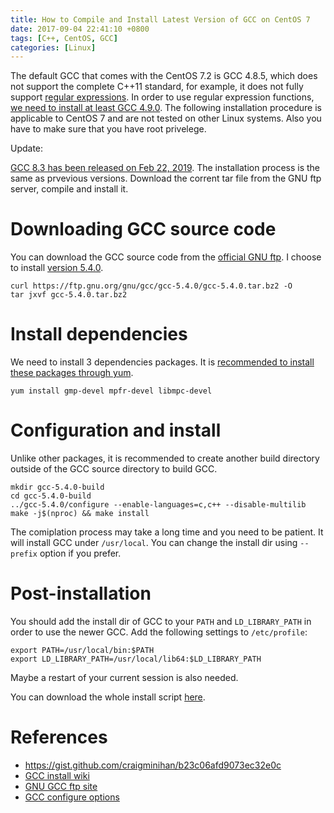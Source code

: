 ```yaml
---
title: How to Compile and Install Latest Version of GCC on CentOS 7
date: 2017-09-04 22:41:10 +0800
tags: [C++, CentOS, GCC]
categories: [Linux]
---
```


The default GCC that comes with the CentOS 7.2 is GCC 4.8.5, which does not
support the complete C++11 standard, for example, it does not fully support
[regular expressions](http://en.cppreference.com/w/cpp/regex). In order to use
regular expression functions, [we need to install at least GCC
4.9.0](https://stackoverflow.com/a/8061172/6064933). The following installation
procedure is applicable to CentOS 7 and are not tested on other Linux systems.
Also you have to make sure that you have root privelege.  <!--more-->

Update:

[GCC 8.3 has been released on Feb 22,
2019](https://gcc.gnu.org/onlinedocs/8.3.0/).  The installation process is the
same as prvevious versions. Download the corrent tar file from the GNU ftp
server, compile and install it.

# Downloading GCC source code

You can download the GCC source code from the [official GNU
ftp](https://ftp.gnu.org/gnu/gcc/). I choose to install [version
5.4.0](https://ftp.gnu.org/gnu/gcc/gcc-5.4.0/).

```
curl https://ftp.gnu.org/gnu/gcc/gcc-5.4.0/gcc-5.4.0.tar.bz2 -O
tar jxvf gcc-5.4.0.tar.bz2
```

# Install dependencies

We need to install 3 dependencies packages. It is [recommended to install these
packages through yum](https://gcc.gnu.org/wiki/InstallingGCC). 

```
yum install gmp-devel mpfr-devel libmpc-devel
```

# Configuration and install

Unlike other packages, it is recommended to create another build directory
outside of the GCC source directory to build GCC. 

```
mkdir gcc-5.4.0-build
cd gcc-5.4.0-build
../gcc-5.4.0/configure --enable-languages=c,c++ --disable-multilib
make -j$(nproc) && make install
```

The comiplation process may take a long time and you need to be patient. It
will install GCC under `/usr/local`. You can change the install dir using
`--prefix` option if you prefer.

# Post-installation

You should add the install dir of GCC to your `PATH` and `LD_LIBRARY_PATH` in
order to use the newer GCC. Add the following settings to `/etc/profile`:

```
export PATH=/usr/local/bin:$PATH
export LD_LIBRARY_PATH=/usr/local/lib64:$LD_LIBRARY_PATH
```

Maybe a restart of your current session is also needed.

You can download the whole install script
[here](https://gist.github.com/jdhao/e3fd77d51f3a95684d2b3354fc61b2ab).

# References

+ <https://gist.github.com/craigminihan/b23c06afd9073ec32e0c>
+ [GCC install wiki](https://gcc.gnu.org/wiki/InstallingGCC)
+ [GNU GCC ftp site](https://ftp.gnu.org/gnu/gcc/)
+ [GCC configure options](https://gcc.gnu.org/install/configure.html)


